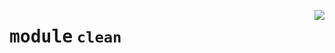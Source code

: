 <!-- markdownlint-disable -->

<a href="https://redacted.web/redacted-org/iclr-osm/blob/main/iclr_osm/clean.py#L0"><img align="right" style="float:right;" src="https://img.shields.io/badge/-source-cccccc?style=flat-square"></a>

# <kbd>module</kbd> `clean`






